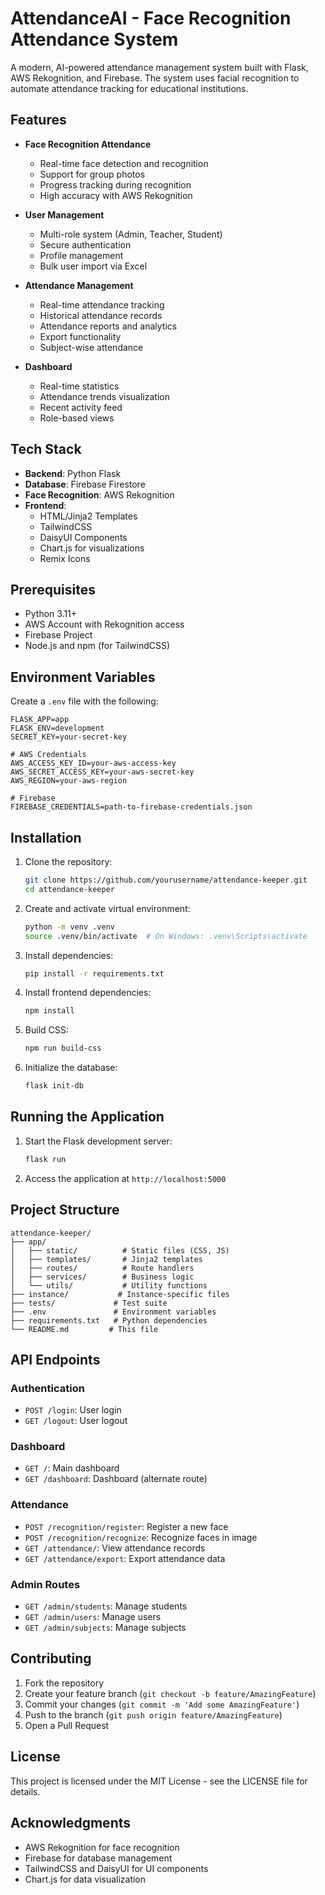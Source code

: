 # AttendanceAI - Face Recognition Attendance System

A modern, AI-powered attendance management system built with Flask, AWS Rekognition, and Firebase. The system uses facial recognition to automate attendance tracking for educational institutions.

## Features

- **Face Recognition Attendance**
  - Real-time face detection and recognition
  - Support for group photos
  - Progress tracking during recognition
  - High accuracy with AWS Rekognition

- **User Management**
  - Multi-role system (Admin, Teacher, Student)
  - Secure authentication
  - Profile management
  - Bulk user import via Excel

- **Attendance Management**
  - Real-time attendance tracking
  - Historical attendance records
  - Attendance reports and analytics
  - Export functionality
  - Subject-wise attendance

- **Dashboard**
  - Real-time statistics
  - Attendance trends visualization
  - Recent activity feed
  - Role-based views

## Tech Stack

- **Backend**: Python Flask
- **Database**: Firebase Firestore
- **Face Recognition**: AWS Rekognition
- **Frontend**: 
  - HTML/Jinja2 Templates
  - TailwindCSS
  - DaisyUI Components
  - Chart.js for visualizations
  - Remix Icons

## Prerequisites

- Python 3.11+
- AWS Account with Rekognition access
- Firebase Project
- Node.js and npm (for TailwindCSS)

## Environment Variables

Create a `.env` file with the following:

```env
FLASK_APP=app
FLASK_ENV=development
SECRET_KEY=your-secret-key

# AWS Credentials
AWS_ACCESS_KEY_ID=your-aws-access-key
AWS_SECRET_ACCESS_KEY=your-aws-secret-key
AWS_REGION=your-aws-region

# Firebase
FIREBASE_CREDENTIALS=path-to-firebase-credentials.json
```

## Installation

1. Clone the repository:
   ```bash
   git clone https://github.com/yourusername/attendance-keeper.git
   cd attendance-keeper
   ```

2. Create and activate virtual environment:
   ```bash
   python -m venv .venv
   source .venv/bin/activate  # On Windows: .venv\Scripts\activate
   ```

3. Install dependencies:
   ```bash
   pip install -r requirements.txt
   ```

4. Install frontend dependencies:
   ```bash
   npm install
   ```

5. Build CSS:
   ```bash
   npm run build-css
   ```

6. Initialize the database:
   ```bash
   flask init-db
   ```

## Running the Application

1. Start the Flask development server:
   ```bash
   flask run
   ```

2. Access the application at `http://localhost:5000`

## Project Structure

```
attendance-keeper/
├── app/
│   ├── static/          # Static files (CSS, JS)
│   ├── templates/       # Jinja2 templates
│   ├── routes/          # Route handlers
│   ├── services/        # Business logic
│   └── utils/           # Utility functions
├── instance/           # Instance-specific files
├── tests/             # Test suite
├── .env               # Environment variables
├── requirements.txt   # Python dependencies
└── README.md         # This file
```

## API Endpoints

### Authentication
- `POST /login`: User login
- `GET /logout`: User logout

### Dashboard
- `GET /`: Main dashboard
- `GET /dashboard`: Dashboard (alternate route)

### Attendance
- `POST /recognition/register`: Register a new face
- `POST /recognition/recognize`: Recognize faces in image
- `GET /attendance/`: View attendance records
- `GET /attendance/export`: Export attendance data

### Admin Routes
- `GET /admin/students`: Manage students
- `GET /admin/users`: Manage users
- `GET /admin/subjects`: Manage subjects

## Contributing

1. Fork the repository
2. Create your feature branch (`git checkout -b feature/AmazingFeature`)
3. Commit your changes (`git commit -m 'Add some AmazingFeature'`)
4. Push to the branch (`git push origin feature/AmazingFeature`)
5. Open a Pull Request

## License

This project is licensed under the MIT License - see the LICENSE file for details.

## Acknowledgments

- AWS Rekognition for face recognition
- Firebase for database management
- TailwindCSS and DaisyUI for UI components
- Chart.js for data visualization


